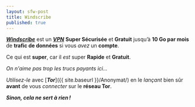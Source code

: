```yaml
---
layout: sfw-post
title: Windscribe
published: true
---
```


[***Windscribe***](https://www.windscribe.com/) est un [***VPN***](https://fr.wikipedia.org/wiki/R%C3%A9seau_priv%C3%A9_virtuel) **Super Sécurisée** et **Gratuit** jusqu’à **10 Go par mois** de **trafic de données** si vous *avez* un **compte**.  

Ce qui est **super**, car il *est* super **Rapide** et **Gratuit**.  

*On n'aime pas trop les trucs payants ici...*

*Utilisez-le* avec [***Tor***]({{ site.baseurl }}/Anonymat/) en le *lançant* bien sûr **avant** de vous *connecter* sur le **réseau Tor**.

***Sinon, cela ne sert à rien !***
